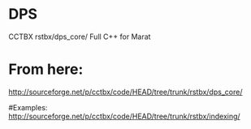 # DPS
CCTBX rstbx/dps_core/ Full C++ for Marat

# From here:
http://sourceforge.net/p/cctbx/code/HEAD/tree/trunk/rstbx/dps_core/

#Examples:
http://sourceforge.net/p/cctbx/code/HEAD/tree/trunk/rstbx/indexing/
